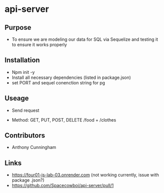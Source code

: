 # api-server

## Purpose

* To ensure we are modeling our data for SQL via Sequelize and testing it to ensure it works properly

## Installation

* Npm init -y
* Install all necessary dependencies (listed in package.json)
* set PORT and sequel conenction string for pg

## Useage 

* Send request

* Method: GET, PUT, POST, DELETE /food + /clothes

## Contributors

* Anthony Cunningham

## Links 

* https://four01-js-lab-03.onrender.com (not working currently, issue with package .json?)
* https://github.com/Spacecowboi/api-server/pull/1